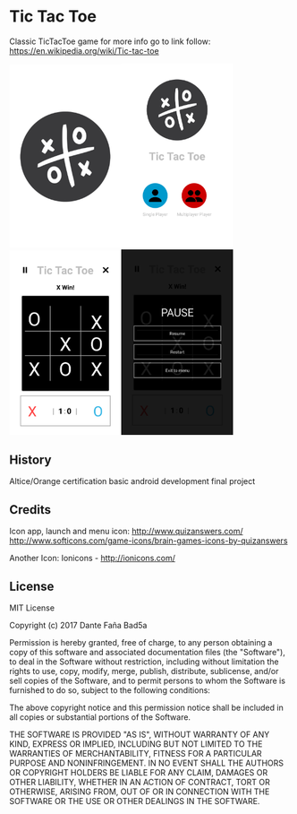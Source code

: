 # Tic Tac Toe
Classic TicTacToe game for more info go to link follow: https://en.wikipedia.org/wiki/Tic-tac-toe

<img src="/screens/1.png" width="200" ><img src="/screens/2.png" width="200"><img src="/screens/3.png" width="200"><img src="/screens/4.png" width="200" >
 

## History
Altice/Orange certification basic android development final project

## Credits

Icon app, launch and menu icon: http://www.quizanswers.com/ http://www.softicons.com/game-icons/brain-games-icons-by-quizanswers

Another Icon: Ionicons - http://ionicons.com/

## License
MIT License

Copyright (c) 2017 Dante Faña Bad5a

Permission is hereby granted, free of charge, to any person obtaining a copy
of this software and associated documentation files (the "Software"), to deal
in the Software without restriction, including without limitation the rights
to use, copy, modify, merge, publish, distribute, sublicense, and/or sell
copies of the Software, and to permit persons to whom the Software is
furnished to do so, subject to the following conditions:

The above copyright notice and this permission notice shall be included in all
copies or substantial portions of the Software.

THE SOFTWARE IS PROVIDED "AS IS", WITHOUT WARRANTY OF ANY KIND, EXPRESS OR
IMPLIED, INCLUDING BUT NOT LIMITED TO THE WARRANTIES OF MERCHANTABILITY,
FITNESS FOR A PARTICULAR PURPOSE AND NONINFRINGEMENT. IN NO EVENT SHALL THE
AUTHORS OR COPYRIGHT HOLDERS BE LIABLE FOR ANY CLAIM, DAMAGES OR OTHER
LIABILITY, WHETHER IN AN ACTION OF CONTRACT, TORT OR OTHERWISE, ARISING FROM,
OUT OF OR IN CONNECTION WITH THE SOFTWARE OR THE USE OR OTHER DEALINGS IN THE
SOFTWARE.